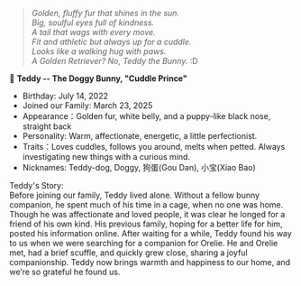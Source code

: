 > *Golden, fluffy fur that shines in the sun.*    
*Big, soulful eyes full of kindness.*    
*A tail that wags with every move.*    
*Fit and athletic but always up for a cuddle.*      
*Looks like a walking hug with paws.*    
*A Golden Retriever? No, Teddy the Bunny.* :D   

🐰 **Teddy -- The Doggy Bunny, "Cuddle Prince"**
- Birthday: July 14, 2022  
- Joined our Family: March 23, 2025  
- Appearance：Golden fur, white belly, and a puppy-like black nose, straight back  
- Personality: Warm, affectionate, energetic, a little perfectionist.   
- Traits：Loves cuddles, follows you around, melts when petted. Always investigating new things with a curious mind.   
- Nicknames: Teddy-dog, Doggy, 狗蛋(Gou Dan), 小宝(Xiao Bao)

Teddy's Story:  
Before joining our family, Teddy lived alone. Without a fellow bunny companion, he spent much of his time in a cage, when no one was home. Though he was affectionate and loved people, it was clear he longed for a friend of his own kind. His previous family, hoping for a better life for him, posted his information online. After waiting for a while, Teddy found his way to us when we were searching for a companion for Orelie. He and Orelie met, had a brief scuffle, and quickly grew close, sharing a joyful companionship. Teddy now brings warmth and happiness to our home, and we’re so grateful he found us.